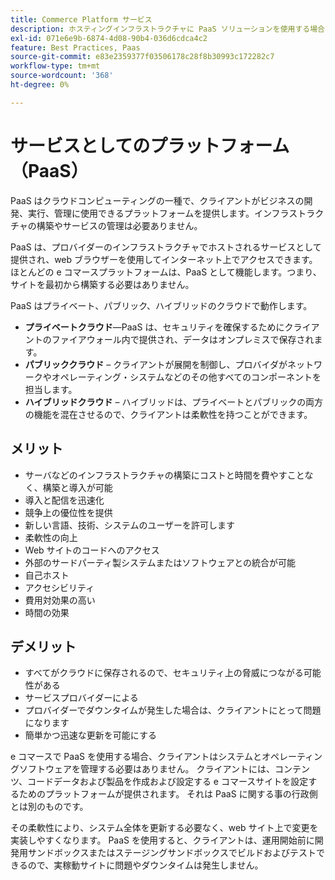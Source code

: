 ```yaml
---
title: Commerce Platform サービス
description: ホスティングインフラストラクチャに PaaS ソリューションを使用する場合のメリットとデメリットを確認し、e コマースプロジェクトに適したソリューションを決定します。
exl-id: 071e6e9b-6874-4d08-90b4-036d6cdca4c2
feature: Best Practices, Paas
source-git-commit: e83e2359377f03506178c28f8b30993c172282c7
workflow-type: tm+mt
source-wordcount: '368'
ht-degree: 0%

---
```


# サービスとしてのプラットフォーム（PaaS）

PaaS はクラウドコンピューティングの一種で、クライアントがビジネスの開発、実行、管理に使用できるプラットフォームを提供します。インフラストラクチャの構築やサービスの管理は必要ありません。

PaaS は、プロバイダーのインフラストラクチャでホストされるサービスとして提供され、web ブラウザーを使用してインターネット上でアクセスできます。 ほとんどの e コマースプラットフォームは、PaaS として機能します。つまり、サイトを最初から構築する必要はありません。

PaaS はプライベート、パブリック、ハイブリッドのクラウドで動作します。

- **プライベートクラウド**—PaaS は、セキュリティを確保するためにクライアントのファイアウォール内で提供され、データはオンプレミスで保存されます。
- **パブリッククラウド** – クライアントが展開を制御し、プロバイダがネットワークやオペレーティング・システムなどのその他すべてのコンポーネントを担当します。
- **ハイブリッドクラウド** – ハイブリッドは、プライベートとパブリックの両方の機能を混在させるので、クライアントは柔軟性を持つことができます。

## メリット

- サーバなどのインフラストラクチャの構築にコストと時間を費やすことなく、構築と導入が可能
- 導入と配信を迅速化
- 競争上の優位性を提供
- 新しい言語、技術、システムのユーザーを許可します
- 柔軟性の向上
- Web サイトのコードへのアクセス
- 外部のサードパーティ製システムまたはソフトウェアとの統合が可能
- 自己ホスト
- アクセシビリティ
- 費用対効果の高い
- 時間の効果

## デメリット

- すべてがクラウドに保存されるので、セキュリティ上の脅威につながる可能性がある
- サービスプロバイダーによる
- プロバイダーでダウンタイムが発生した場合は、クライアントにとって問題になります
- 簡単かつ迅速な更新を可能にする

e コマースで PaaS を使用する場合、クライアントはシステムとオペレーティングソフトウェアを管理する必要はありません。 クライアントには、コンテンツ、コードデータおよび製品を作成および設定する e コマースサイトを設定するためのプラットフォームが提供されます。 それは PaaS に関する事の行政側とは別のものです。

その柔軟性により、システム全体を更新する必要なく、web サイト上で変更を実装しやすくなります。 PaaS を使用すると、クライアントは、運用開始前に開発用サンドボックスまたはステージングサンドボックスでビルドおよびテストできるので、実稼動サイトに問題やダウンタイムは発生しません。

